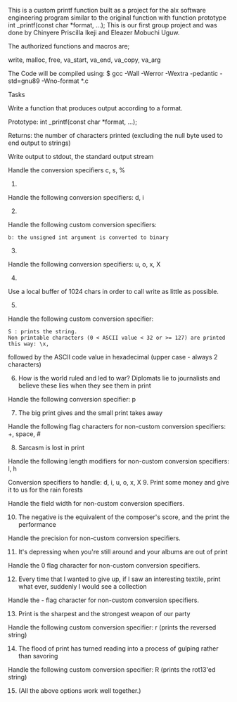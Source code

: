 This is a custom printf function built as a project for the alx software engineering program similar to the original function with function prototype int _printf(const char *format, ...); This is our first group project and was done by Chinyere Priscilla Ikeji and Eleazer Mobuchi Uguw.


The authorized functions and macros are; 

write, malloc, free, va_start, va_end, va_copy, va_arg

The Code will be compiled using: 
$ gcc -Wall -Werror -Wextra -pedantic -std=gnu89 -Wno-format *.c


Tasks

Write a function that produces output according to a format.

  Prototype: int _printf(const char *format, ...);

  Returns: the number of characters printed (excluding the null byte used to end output to strings)

  Write output to stdout, the standard output stream

  Handle the conversion specifiers c, s, %

 1.
Handle the following conversion specifiers: d, i

 2.

Handle the following custom conversion specifiers:

  	b: the unsigned int argument is converted to binary

 3. 
Handle the following conversion specifiers: u, o, x, X

 4.

Use a local buffer of 1024 chars in order to call write as little as possible.

 5.

Handle the following custom conversion specifier:

  	S : prints the string.
  	Non printable characters (0 < ASCII value < 32 or >= 127) are printed this way: \x,
  followed by the ASCII code value in hexadecimal (upper case - always 2 characters)

 6. How is the world ruled and led to war? Diplomats lie to journalists and believe these lies when they see them in print

Handle the following conversion specifier: p

7. The big print gives and the small print takes away

Handle the following flag characters for non-custom conversion specifiers: +, space, #

 8. Sarcasm is lost in print

Handle the following length modifiers for non-custom conversion specifiers: l, h

  Conversion specifiers to handle: d, i, u, o, x, X
 9. Print some money and give it to us for the rain forests

Handle the field width for non-custom conversion specifiers.

 10. The negative is the equivalent of the composer's score, and the print the performance

Handle the precision for non-custom conversion specifiers.

 11. It's depressing when you're still around and your albums are out of print

Handle the 0 flag character for non-custom conversion specifiers.

 12. Every time that I wanted to give up, if I saw an interesting textile, print what ever, suddenly I would see a collection

Handle the - flag character for non-custom conversion specifiers.

 13. Print is the sharpest and the strongest weapon of our party

Handle the following custom conversion specifier: r (prints the reversed string)

 14. The flood of print has turned reading into a process of gulping rather than savoring

Handle the following custom conversion specifier: R (prints the rot13'ed string)

 15. (All the above options work well together.)
